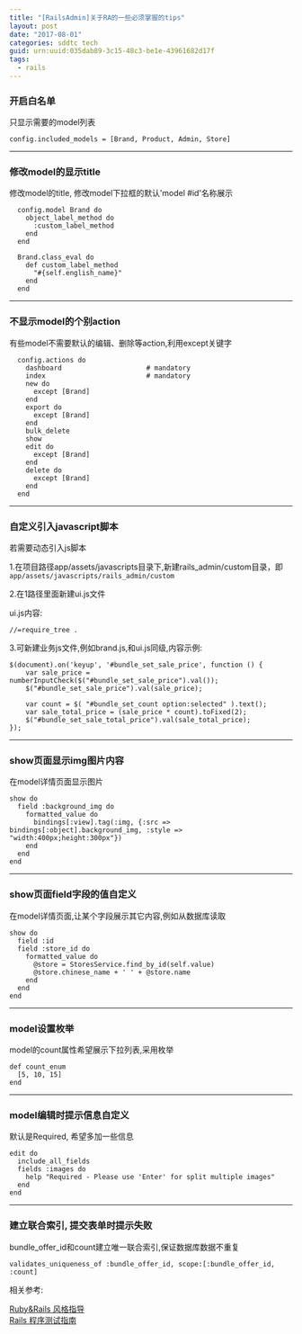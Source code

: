 ```yaml
---
title: "[RailsAdmin]关于RA的一些必须掌握的tips"
layout: post
date: "2017-08-01"
categories: sddtc tech
guid: urn:uuid:035dab89-3c15-48c3-be1e-43961682d17f
tags:
  - rails
---
```


### 开启白名单

只显示需要的model列表  

```
config.included_models = [Brand, Product, Admin, Store]
```

---

### 修改model的显示title

修改model的title, 修改model下拉框的默认'model #id'名称展示

```
  config.model Brand do
    object_label_method do
      :custom_label_method
    end
  end

  Brand.class_eval do
    def custom_label_method
      "#{self.english_name}"
    end
  end

```

---

### 不显示model的个别action

有些model不需要默认的编辑、删除等action,利用except关键字  

```
  config.actions do
    dashboard                     # mandatory
    index                         # mandatory
    new do
      except [Brand]
    end
    export do
      except [Brand]
    end
    bulk_delete
    show
    edit do
      except [Brand]
    end
    delete do
      except [Brand]
    end
  end

```

---

### 自定义引入javascript脚本

若需要动态引入js脚本  

1.在项目路径app/assets/javascripts目录下,新建rails_admin/custom目录，即
`app/assets/javascripts/rails_admin/custom`  

2.在1路径里面新建ui.js文件  

ui.js内容:  

```
//=require_tree .
```

3.可新建业务js文件,例如brand.js,和ui.js同级,内容示例:  

```
$(document).on('keyup', '#bundle_set_sale_price', function () {
    var sale_price = numberInputCheck($("#bundle_set_sale_price").val());
    $("#bundle_set_sale_price").val(sale_price);

    var count = $( "#bundle_set_count option:selected" ).text();
    var sale_total_price = (sale_price * count).toFixed(2);
    $("#bundle_set_sale_total_price").val(sale_total_price);
});

```

---

### show页面显示img图片内容  

在model详情页面显示图片  

```
show do
  field :background_img do
    formatted_value do
      bindings[:view].tag(:img, {:src => bindings[:object].background_img, :style => "width:400px;height:300px"})
    end
  end
end
```

---

### show页面field字段的值自定义

在model详情页面,让某个字段展示其它内容,例如从数据库读取  

```
show do
  field :id
  field :store_id do
    formatted_value do
      @store = StoresService.find_by_id(self.value)
      @store.chinese_name + ' ' + @store.name
    end
  end
end
```

---

### model设置枚举  

model的count属性希望展示下拉列表,采用枚举  

```
def count_enum
  [5, 10, 15]
end
```

---

### model编辑时提示信息自定义

默认是Required, 希望多加一些信息  

```
edit do
  include_all_fields
  fields :images do
    help "Required - Please use 'Enter' for split multiple images"
  end
end
```

---

### 建立联合索引, 提交表单时提示失败

bundle_offer_id和count建立唯一联合索引,保证数据库数据不重复


```
validates_uniqueness_of :bundle_offer_id, scope:[:bundle_offer_id, :count]
```

相关参考:  

[Ruby&Rails 风格指导](http://guides.ruby.tw/ruby-rails-style-guides/zhCN/#intro)  
[Rails 程序测试指南](https://doc.bccnsoft.com/docs/rails-guides-4.1-cn/testing.html)